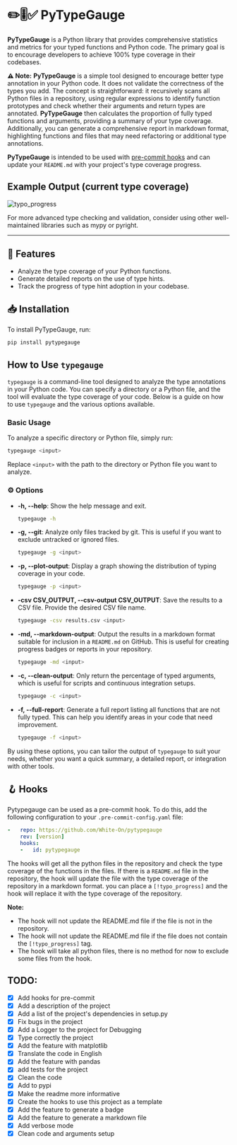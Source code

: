 # ✏️🎚️✅ PyTypeGauge

**PyTypeGauge** is a Python library that provides comprehensive statistics and metrics for your typed functions and Python code. The primary goal is to encourage developers to achieve 100% type coverage in their codebases.

**⚠️ Note:** **PyTypeGauge** is a simple tool designed to encourage better type annotation in your Python code. It does not validate the correctness of the types you add. The concept is straightforward: it recursively scans all Python files in a repository, using regular expressions to identify function prototypes and check whether their arguments and return types are annotated. **PyTypeGauge** then calculates the proportion of fully typed functions and arguments, providing a summary of your type coverage. Additionally, you can generate a comprehensive report in markdown format, highlighting functions and files that may need refactoring or additional type annotations.

**PyTypeGauge** is intended to be used with [pre-commit hooks](https://pre-commit.com/) and can update your `README.md` with your project's type coverage progress.

## Example Output (current type coverage)

![typo_progress](https://progress-bar.dev/84/?title=typed&width=150&scale=100&suffix=%)

For more advanced type checking and validation, consider using other well-maintained libraries such as mypy or pyright.

---

## 🧩 Features

- Analyze the type coverage of your Python functions.
- Generate detailed reports on the use of type hints.
- Track the progress of type hint adoption in your codebase.

## 📥 Installation

To install PyTypeGauge, run:

```bash
pip install pytypegauge
```

## How to Use `typegauge`

`typegauge` is a command-line tool designed to analyze the type annotations in your Python code. You can specify a directory or a Python file, and the tool will evaluate the type coverage of your code. Below is a guide on how to use `typegauge` and the various options available.

### Basic Usage

To analyze a specific directory or Python file, simply run:

```sh
typegauge <input>
```

Replace `<input>` with the path to the directory or Python file you want to analyze.

### ⚙️ Options

- **-h, --help**: Show the help message and exit.
  ```sh
  typegauge -h
  ```

- **-g, --git**: Analyze only files tracked by git. This is useful if you want to exclude untracked or ignored files.
  ```sh
  typegauge -g <input>
  ```

- **-p, --plot-output**: Display a graph showing the distribution of typing coverage in your code.
  ```sh
  typegauge -p <input>
  ```

- **-csv CSV_OUTPUT, --csv-output CSV_OUTPUT**: Save the results to a CSV file. Provide the desired CSV file name.
  ```sh
  typegauge -csv results.csv <input>
  ```

- **-md, --markdown-output**: Output the results in a markdown format suitable for inclusion in a `README.md` on GitHub. This is useful for creating progress badges or reports in your repository.
  ```sh
  typegauge -md <input>
  ```

- **-c, --clean-output**: Only return the percentage of typed arguments, which is useful for scripts and continuous integration setups.
  ```sh
  typegauge -c <input>
  ```

- **-f, --full-report**: Generate a full report listing all functions that are not fully typed. This can help you identify areas in your code that need improvement.
  ```sh
  typegauge -f <input>
  ```

By using these options, you can tailor the output of `typegauge` to suit your needs, whether you want a quick summary, a detailed report, or integration with other tools.

## 🪝 Hooks

Pytypegauge can be used as a pre-commit hook. To do this, add the following configuration to your `.pre-commit-config.yaml` file:

```yaml
-   repo: https://github.com/White-On/pytypegauge
    rev: [version]
    hooks:
    -   id: pytypegauge

```
The hooks will get all the python files in the repository and check the type coverage of the functions in the files. If there is a `README.md` file in the repository, the hook will update the file with the type coverage of the repository in a markdown format. you can place a `[!typo_progress]` and the hook will replace it with the type coverage of the repository.

**Note:** 
- The hook will not update the README.md file if the file is not in the repository.
- The hook will not update the README.md file if the file does not contain the `[!typo_progress]` tag.
- The hook will take all python files, there is no method for now to exclude some files from the hook.

## TODO:

- [x] Add hooks for pre-commit
- [x] Add a description of the project
- [x] Add a list of the project's dependencies in setup.py
- [x] Fix bugs in the project
- [x] Add a Logger to the project for Debugging
- [x] Type correctly the project
- [x] Add the feature with matplotlib
- [x] Translate the code in English
- [x] Add the feature with pandas
- [x] add tests for the project
- [x] Clean the code
- [x] Add to pypi 
- [x] Make the readme more informative
- [x] Create the hooks to use this project as a template
- [x] Add the feature to generate a badge
- [x] Add the feature to generate a markdown file
- [x] Add verbose mode
- [x] Clean code and arguments setup
